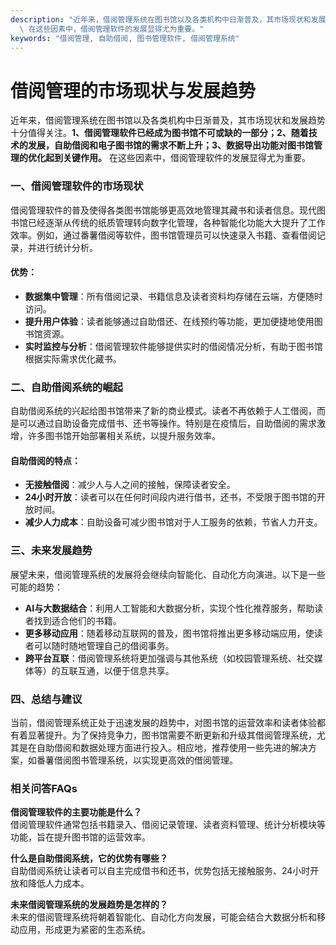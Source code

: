 ```yaml
---
description: "近年来，借阅管理系统在图书馆以及各类机构中日渐普及，其市场现状和发展趋势十分值得关注。**1、借阅管理软件已经成为图书馆不可或缺的一部分；2、随着技术的发展，自助借阅和电子图书馆的需求不断上升；3、数据导出功能对图书馆管理的优化起到关键作用。**\
  \ 在这些因素中，借阅管理软件的发展显得尤为重要。"
keywords: "借阅管理, 自助借阅, 图书管理软件, 借阅管理系统"
---
```

# 借阅管理的市场现状与发展趋势

近年来，借阅管理系统在图书馆以及各类机构中日渐普及，其市场现状和发展趋势十分值得关注。**1、借阅管理软件已经成为图书馆不可或缺的一部分；2、随着技术的发展，自助借阅和电子图书馆的需求不断上升；3、数据导出功能对图书馆管理的优化起到关键作用。** 在这些因素中，借阅管理软件的发展显得尤为重要。

### 一、借阅管理软件的市场现状

借阅管理软件的普及使得各类图书馆能够更高效地管理其藏书和读者信息。现代图书馆已经逐渐从传统的纸质管理转向数字化管理，各种智能化功能大大提升了工作效率。例如，通过番薯借阅等软件，图书馆管理员可以快速录入书籍、查看借阅记录，并进行统计分析。

#### 优势：

- **数据集中管理**：所有借阅记录、书籍信息及读者资料均存储在云端，方便随时访问。
- **提升用户体验**：读者能够通过自助借还、在线预约等功能，更加便捷地使用图书馆资源。
- **实时监控与分析**：借阅管理软件能够提供实时的借阅情况分析，有助于图书馆根据实际需求优化藏书。

### 二、自助借阅系统的崛起

自助借阅系统的兴起给图书馆带来了新的商业模式。读者不再依赖于人工借阅，而是可以通过自助设备完成借书、还书等操作。特别是在疫情后，自助借阅的需求激增，许多图书馆开始部署相关系统，以提升服务效率。

#### 自助借阅的特点：

- **无接触借阅**：减少人与人之间的接触，保障读者安全。
- **24小时开放**：读者可以在任何时间段内进行借书，还书，不受限于图书馆的开放时间。
- **减少人力成本**：自助设备可减少图书馆对于人工服务的依赖，节省人力开支。

### 三、未来发展趋势

展望未来，借阅管理系统的发展将会继续向智能化、自动化方向演进。以下是一些可能的趋势：

- **AI与大数据结合**：利用人工智能和大数据分析，实现个性化推荐服务，帮助读者找到适合他们的书籍。
- **更多移动应用**：随着移动互联网的普及，图书馆将推出更多移动端应用，使读者可以随时随地管理自己的借阅事务。
- **跨平台互联**：借阅管理系统将更加强调与其他系统（如校园管理系统、社交媒体等）的互联互通，以便于信息共享。

### 四、总结与建议

当前，借阅管理系统正处于迅速发展的趋势中，对图书馆的运营效率和读者体验都有着显著提升。为了保持竞争力，图书馆需要不断更新和升级其借阅管理系统，尤其是在自助借阅和数据处理方面进行投入。相应地，推荐使用一些先进的解决方案，如番薯借阅图书管理系统，以实现更高效的借阅管理。

### 相关问答FAQs

**借阅管理软件的主要功能是什么？**  
借阅管理软件通常包括书籍录入、借阅记录管理、读者资料管理、统计分析模块等功能，旨在提升图书馆的运营效率。

**什么是自助借阅系统，它的优势有哪些？**  
自助借阅系统让读者可以自主完成借书和还书，优势包括无接触服务、24小时开放和降低人力成本。

**未来借阅管理系统的发展趋势是怎样的？**  
未来的借阅管理系统将朝着智能化、自动化方向发展，可能会结合大数据分析和移动应用，形成更为紧密的生态系统。
